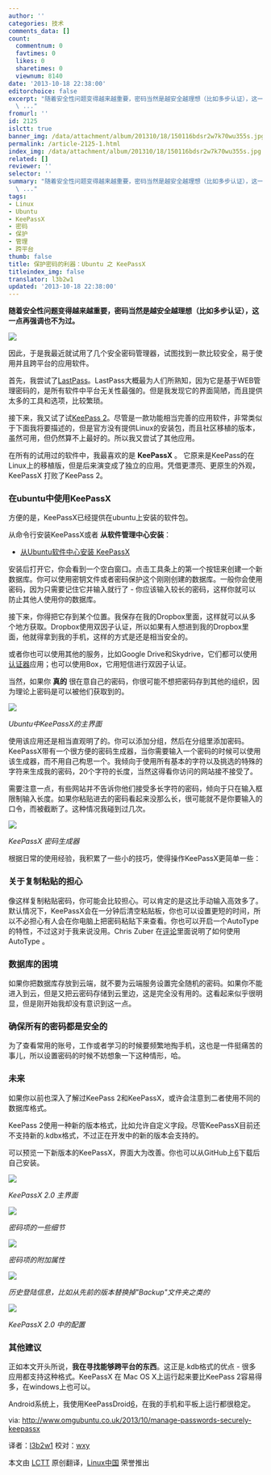 ```yaml
---
author: ''
categories: 技术
comments_data: []
count:
  commentnum: 0
  favtimes: 0
  likes: 0
  sharetimes: 0
  viewnum: 8140
date: '2013-10-18 22:38:00'
editorchoice: false
excerpt: "随着安全性问题变得越来越重要，密码当然是越安全越理想（比如多步认证），这一点再强调也不为过。\r\n\r\n因此，于是我最近就试用了几个安全密码管理器，试图找到一款比较安全，易于使用并且跨平台的应用软件。\r\n首先，我
  \ ..."
fromurl: ''
id: 2125
islctt: true
banner_img: /data/attachment/album/201310/18/150116bdsr2w7k70wu355s.jpg
permalink: /article-2125-1.html
index_img: /data/attachment/album/201310/18/150116bdsr2w7k70wu355s.jpg.thumb.jpg
related: []
reviewer: ''
selector: ''
summary: "随着安全性问题变得越来越重要，密码当然是越安全越理想（比如多步认证），这一点再强调也不为过。\r\n\r\n因此，于是我最近就试用了几个安全密码管理器，试图找到一款比较安全，易于使用并且跨平台的应用软件。\r\n首先，我
  \ ..."
tags:
- Linux
- Ubuntu
- KeePassX
- 密码
- 保护
- 管理
- 跨平台
thumb: false
title: 保护密码的利器：Ubuntu 之 KeePassX
titleindex_img: false
translator: l3b2w1
updated: '2013-10-18 22:38:00'
---
```


**随着安全性问题变得越来越重要，密码当然是越安全越理想（比如多步认证），这一点再强调也不为过。**


 ![](/data/attachment/album/201310/18/150116bdsr2w7k70wu355s.jpg)


因此，于是我最近就试用了几个安全密码管理器，试图找到一款比较安全，易于使用并且跨平台的应用软件。


首先，我尝试了[LastPass](https://lastpass.com/)。LastPass大概最为人们所熟知，因为它是基于WEB管理密码的，是所有软件中平台无关性最强的。但是我发现它的界面简陋，而且提供太多的工具和选项，比较繁琐。


接下来，我又试了试[KeePass 2](http://keepass.info/index.html)。尽管是一款功能相当完善的应用软件，非常类似于下面我将要描述的，但是官方没有提供Linux的安装包，而且社区移植的版本，虽然可用，但仍然算不上最好的。所以我又尝试了其他应用。


在所有的试用过的软件中，我最喜欢的是 **KeePassX** 。 它原来是KeePass的在Linux上的移植版，但是后来演变成了独立的应用。凭借更漂亮、更原生的外观，KeePassX 打败了KeePass 2。


### **在ubuntu中使用KeePassX**


方便的是，KeePassX已经提供在ubuntu上安装的软件包。


从命令行安装KeePassX或者 **从软件管理中心安装**：


* [从Ubuntu软件中心安装 KeePassX](http://apt.ubuntu.com/p/keepassx)


安装后打开它，你会看到一个空白窗口。点击工具条上的第一个按钮来创建一个新数据库。你可以使用密钥文件或者密码保护这个刚刚创建的数据库。一般你会使用密码，因为只需要记住它并输入就行了 - 你应该输入较长的密码，这样你就可以防止其他人使用你的数据库。


接下来，你得把它存到某个位置。我保存在我的Dropbox里面，这样就可以从多个地方获取。Dropbox使用双因子认证，所以如果有人想进到我的Dropbox里面，他就得拿到我的手机，这样的方式是还是相当安全的。


或者你也可以使用其他的服务，比如Google Drive和Skydrive，它们都可以使用[认证器](https://play.google.com/store/apps/details?id=com.google.android.apps.authenticator2&hl=en)应用；也可以使用Box，它用短信进行双因子认证。


当然，如果你 **真的** 很在意自己的密码，你很可能不想把密码存到其他的组织，因为理论上密码是可以被他们获取到的。


![](/data/attachment/album/201310/18/150117ajhahnodoni7fszi.png)


*Ubuntu中KeePassX的主界面*


使用该应用还是相当直观明了的。你可以添加分组，然后在分组里添加密码。KeePassX带有一个很方便的密码生成器，当你需要输入一个密码的时候可以使用该生成器，而不用自己构思一个。我倾向于使用所有基本的字符以及挑选的特殊的字符来生成我的密码，20个字符的长度，当然这得看你访问的网站接不接受了。


需要注意一点，有些网站并不告诉你他们接受多长字符的密码，倾向于只在输入框限制输入长度。如果你粘贴进去的密码看起来没那么长，很可能就不是你要输入的口令，而被截断了。这种情况我碰到过几次。


![](/data/attachment/album/201310/18/150119wwkp66w9g33pxpow.png)


*KeePassX 密码生成器*


根据日常的使用经验，我积累了一些小的技巧，使得操作KeePassX更简单一些：


### **关于复制粘贴的担心**


像这样复制粘贴密码，你可能会比较担心。可以肯定的是这比手动输入高效多了。默认情况下，KeePassX会在一分钟后清空粘贴板，你也可以设置更短的时间，所以不必担心有人会在你电脑上把密码粘贴下来查看。你也可以开启一个AutoType的特性，不过这对于我来说没用。Chris Zuber 在[评论](http://www.omgubuntu.co.uk/2013/10/manage-passwords-securely-keepassx#comment-1080345241)里面说明了如何使用 AutoType 。


### **数据库的困境**


如果你把数据库存放到云端，就不要为云端服务设置完全随机的密码。如果你不能进入到云，但是又把云密码存储到云里边，这是完全没有用的。这看起来似乎很明显，但是刚开始我却没有意识到这一点。


### **确保所有的密码都是安全的**


为了查看常用的账号，工作或者学习的时候要频繁地掏手机，这也是一件挺痛苦的事儿，所以设置密码的时候不妨想象一下这种情形，哈。


### **未来**


如果你以前也深入了解过KeePass 2和KeePassX，或许会注意到二者使用不同的数据库格式。


KeePass 2使用一种新的版本格式，比如允许自定义字段。尽管KeePassX目前还不支持新的.kdbx格式，不过正在开发中的新的版本会支持的。


可以预览一下新版本的KeePassX，界面大为改善。你也可以从GitHub上[6](https://play.google.com/store/apps/details?id=com.android.keepass&hl=en_GB)下载后自己安装。


![](/data/attachment/album/201310/18/150121unrn990z51cf80ff.png) 


*KeePassX 2.0 主界面*


![](/data/attachment/album/201310/18/150123xz70ca5cyzkc6u46.png)


*密码项的一些细节*


![](/data/attachment/album/201310/18/150125n96n666jzkb3gug3.png)


*密码项的附加属性*


![](/data/attachment/album/201310/18/150127a69a6q99qc0ypzpp.png)


*历史登陆信息，比如从先前的版本替换掉"Backup"文件夹之类的*


![](/data/attachment/album/201310/18/150128t9h7mwc7xv974cxv.png)


*KeePassX 2.0 中的配置*


### **其他建议**


正如本文开头所说，**我在寻找能够跨平台的东西**。这正是.kdb格式的优点 - 很多应用都支持这种格式。KeePassX 在 Mac OS X上运行起来要比KeePass 2容易得多，在windows上也可以。


Android系统上，我使用KeePassDroid[6](https://play.google.com/store/apps/details?id=com.android.keepass&hl=en_GB)，在我的手机和平板上运行都很稳定。


 


via: <http://www.omgubuntu.co.uk/2013/10/manage-passwords-securely-keepassx>


译者：[l3b2w1](https://github.com/l3b2w1) 校对：[wxy](https://github.com/wxy)


本文由 [LCTT](https://github.com/LCTT/TranslateProject) 原创翻译，[Linux中国](http://linux.cn/) 荣誉推出